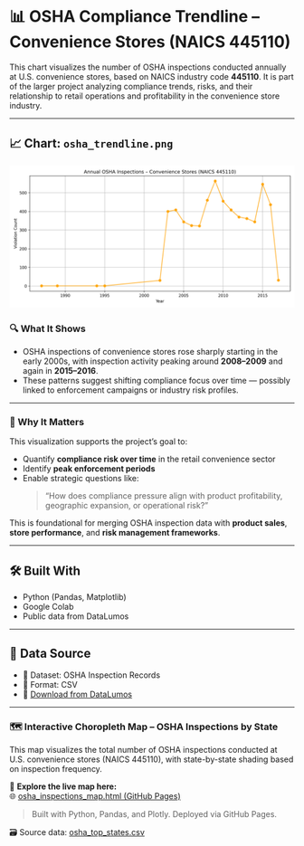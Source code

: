# 📊 OSHA Compliance Trendline – Convenience Stores (NAICS 445110)

This chart visualizes the number of OSHA inspections conducted annually at U.S. convenience stores, based on NAICS industry code **445110**. It is part of the larger project analyzing compliance trends, risks, and their relationship to retail operations and profitability in the convenience store industry.

---

## 📈 Chart: `osha_trendline.png`

![OSHA Trendline](osha_trendline.png)

### 🔍 What It Shows

- OSHA inspections of convenience stores rose sharply starting in the early 2000s, with inspection activity peaking around **2008–2009** and again in **2015–2016**.
- These patterns suggest shifting compliance focus over time — possibly linked to enforcement campaigns or industry risk profiles.

---

### 🎯 Why It Matters

This visualization supports the project’s goal to:

- Quantify **compliance risk over time** in the retail convenience sector
- Identify **peak enforcement periods**
- Enable strategic questions like:  
  > “How does compliance pressure align with product profitability, geographic expansion, or operational risk?”

This is foundational for merging OSHA inspection data with **product sales**, **store performance**, and **risk management frameworks**.

---

## 🛠️ Built With

- Python (Pandas, Matplotlib)
- Google Colab
- Public data from DataLumos

---

## 📎 Data Source

- 📁 Dataset: OSHA Inspection Records  
- 🧩 Format: CSV  
- 🔗 [Download from DataLumos](https://www.datalumos.org/datalumos/project/100441/version/V1/view?path=/datalumos/100441/fcr:versions/V1.1/osha_inspection.csv&type=file)

---

### 🗺️ Interactive Choropleth Map – OSHA Inspections by State

This map visualizes the total number of OSHA inspections conducted at U.S. convenience stores (NAICS 445110), with state-by-state shading based on inspection frequency.

📍 **Explore the live map here:**  
🌐 [osha_inspections_map.html (GitHub Pages)](https://Data-Matt0.github.io/cstore-compliance-trends/charts/osha_inspections_map.html)

> Built with Python, Pandas, and Plotly. Deployed via GitHub Pages.

🗃️ Source data: [osha_top_states.csv](../data/osha_top_states.csv)


